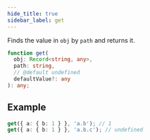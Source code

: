 ```yaml
---
hide_title: true
sidebar_label: get
---
```


Finds the value in `obj` by `path` and returns it.

```typescript
function get(
  obj: Record<string, any>,
  path: string,
  // @default undefined
  defaultValue?: any
): any;
```

## Example

```typescript
get({ a: { b: 1 } }, 'a.b'); // 1
get({ a: { b: 1 } }, 'a.b.c'); // undefined
```
